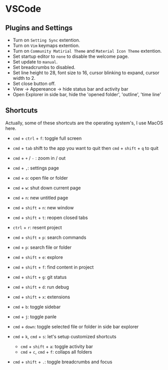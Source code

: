 # VSCode

## Plugins and Settings

- Turn on `Setting Sync` extention.
- Turn on `Vim` keymaps extention.
- Turn on `Community Matirial Theme` and `Material Icon Theme` extention.
- Set startup editor to `none` to disable the welcome page.
- Set update to `manual`.
- Set breadcrumbs to disabled.
- Set line height to 28, font size to 16, cursor blinking to expand, cursor width to 2.
- Set close button off.
- View → Appereance → hide status bar and activity bar
- Open Explorer in side bar, hide the 'opened folder', 'outline', 'time line'

## Shortcuts

Actually, some of these shortcuts are the operating system's, I use MacOS here.

- `cmd` + `ctrl` + `f`: toggle full screen
- `cmd` + `tab` shift to the app you want to quit then `cmd` + `shift` + `q` to quit
- `cmd` + `+` / `-` : zoom in / out

- `cmd` + `,`: settings page

- `cmd` + `o`: open file or folder
- `cmd` + `w`: shut down current page
- `cmd` + `n`: new untitled page
- `cmd` + `shift` + `n`: new window
- `cmd` + `shift` + `t`: reopen closed tabs
- `ctrl` + `r`: resent project
- `cmd` + `shift` + `p`: search commands
- `cmd` + `p`: search file or folder

- `cmd` + `shift` + `e`: explore
- `cmd` + `shift` + `f`: find content in project
- `cmd` + `shift` + `g`: git status
- `cmd` + `shift` + `d`: run debug
- `cmd` + `shift` + `x`: extensions

- `cmd` + `b`: toggle sidebar
- `cmd` + `j`: toggle panle

- `cmd` + `down`: toggle selected file or folder in side bar explorer

- `cmd` + `k`, `cmd` + `s`: let's setup customized shortcuts

  - `cmd` + `shift` + `a`: toggle activity bar
  - `cmd` + `c`, `cmd` + `f`: collaps all folders

- `cmd` + `shift` + `.`: toggle breadcrumbs and focus
